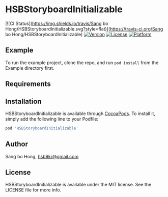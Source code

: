 # HSBStoryboardInitializable

[![CI Status](https://img.shields.io/travis/Sang bo Hong/HSBStoryboardInitializable.svg?style=flat)](https://travis-ci.org/Sang bo Hong/HSBStoryboardInitializable)
[![Version](https://img.shields.io/cocoapods/v/HSBStoryboardInitializable.svg?style=flat)](https://cocoapods.org/pods/HSBStoryboardInitializable)
[![License](https://img.shields.io/cocoapods/l/HSBStoryboardInitializable.svg?style=flat)](https://cocoapods.org/pods/HSBStoryboardInitializable)
[![Platform](https://img.shields.io/cocoapods/p/HSBStoryboardInitializable.svg?style=flat)](https://cocoapods.org/pods/HSBStoryboardInitializable)

## Example

To run the example project, clone the repo, and run `pod install` from the Example directory first.

## Requirements

## Installation

HSBStoryboardInitializable is available through [CocoaPods](https://cocoapods.org). To install
it, simply add the following line to your Podfile:

```ruby
pod 'HSBStoryboardInitializable'
```

## Author

Sang bo Hong, hsb9kr@gmail.com

## License

HSBStoryboardInitializable is available under the MIT license. See the LICENSE file for more info.

